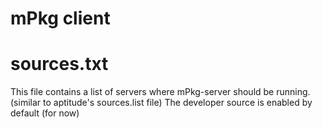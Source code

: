 # mPkg client

# sources.txt
This file contains a list of servers where mPkg-server should be running. (similar to aptitude's sources.list file)
The developer source is enabled by default (for now)